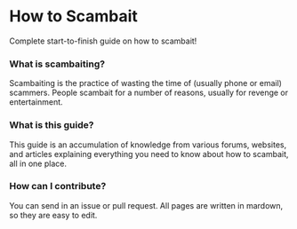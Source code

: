 # How to Scambait
Complete start-to-finish guide on how to scambait!

### What is scambaiting?
Scambaiting is the practice of wasting the time of (usually phone or email) scammers.  People scambait for a number of reasons, usually for revenge or entertainment.

### What is this guide?
This guide is an accumulation of knowledge from various forums, websites, and articles explaining everything you need to know about how to scambait, all in one place.

### How can I contribute?
You can send in an issue or pull request.  All pages are written in mardown, so they are easy to edit.
